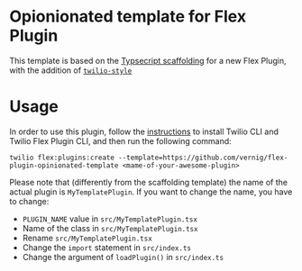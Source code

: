 # Opionionated template for Flex Plugin

This template is based on the [Typsecript scaffolding](https://github.com/twilio/flex-plugin-builder/tree/main/packages/create-flex-plugin/templates/ts) for a new Flex Plugin, with the addition of [`twilio-style`](https://github.com/twilio-labs/twilio-style)

# Usage 

In order to use this plugin, follow the [instructions](https://github.com/twilio/flex-plugin-builder/tree/main/packages/plugin-flex) to install Twilio CLI and Twilio Flex Plugin CLI, and then run the following command: 

```
twilio flex:plugins:create --template=https://github.com/vernig/flex-plugin-opinionated-template <mame-of-your-awesome-plugin>
```

Please note that (differently from the scaffolding template) the name of the actual plugin is `MyTemplatePlugin`. If you want to change the name, you have to change: 

* `PLUGIN_NAME` value in `src/MyTemplatePlugin.tsx`
* Name of the class in `src/MyTemplatePlugin.tsx`
* Rename `src/MyTemplatePlugin.tsx`
* Change the `import` statement in `src/index.ts`
* Change the argument of `loadPlugin()` in `src/index.ts`
